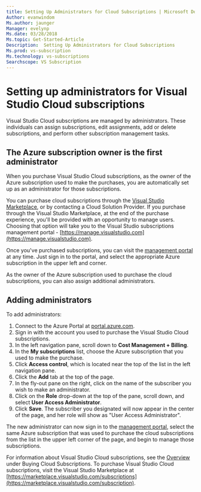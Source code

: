 ```yaml
---
title: Setting Up Administrators for Cloud Subscriptions | Microsoft Docs
Author: evanwindom
Ms.author: jaunger
Manager: evelynp
Ms.date: 03/28/2018
Ms.topic: Get-Started-Article
Description:  Setting Up Administrators for Cloud Subscriptions
Ms.prod: vs-subscription
Ms.technology: vs-subscriptions
Searchscope: VS Subscription
---
```


# Setting up administrators for Visual Studio Cloud subscriptions

Visual Studio Cloud subscriptions are managed by administrators.  These individuals can assign subscriptions, edit assignments, add or delete subscriptions, and perform other subscription management tasks. 

## The Azure subscription owner is the first administrator 

When you purchase Visual Studio Cloud subscriptions, as the owner of the Azure subscription used to make the purchases, you are automatically set up as an administrator for those subscriptions. 

You can purchase cloud subscriptions through the [Visual Studio Marketplace](https://marketplace.visualstudio.com/subscriptions), or by contacting a Cloud Solution Provider.  If you purchase through the Visual Studio Marketplace, at the end of the purchase experience, you'll be provided with an opportunity to manage users.  Choosing that option will take you to the Visual Studio subscriptions management portal - [https://manage.visualstudio.com](https://manage.visualstudio.com).

Once you've purchased subscriptions, you can visit the [management portal](https://manage.visualstudio.com) at any time.  Just sign in to the portal, and select the appropriate Azure subscription in the upper left and corner. 

As the owner of the Azure subscription used to purchase the cloud subscriptions, you can also assign additional administrators.

## Adding administrators

To add administrators:
1. Connect to the Azure Portal at [portal.azure.com](https://portal.azure.com).
2. Sign in with the account you used to purchase the Visual Studio Cloud subscriptions.
3. In the left navigation pane, scroll down to **Cost Management + Billing**.
4. In the **My subscriptions** list, choose the Azure subscription that you used to make the purchase.
5. Click **Access control**, which is located near the top of the list in the left navigation pane.  
6. Click the **Add** tab at the top of the page. 
7. In the fly-out pane on the right, click on the name of the subscriber you wish to make an administrator.
8. Click on the **Role** drop-down at the top of the pane, scroll down, and select **User Access Administrator**.
9. Click **Save**.
The subscriber you designated will now appear in the center of the page, and her role will show as "User Access Administrator".  

The new administrator can now sign in to the [management portal](https://manage.visualstudio.com), select the same Azure subscription that was used to purchase the cloud subscriptions from the list in the upper left corner of the page, and begin to manage those subscriptions. 


For information about Visual Studio Cloud subscriptions, see the [Overview](/vscloud-overview/) under Buying Cloud Subscriptions. To purchase Visual Studio Cloud subscriptions, visit the Visual Studio Marketplace at [https://marketplace.visualstudio.com/subscriptions](https://marketplace.visualstudio.com/subscription). 

